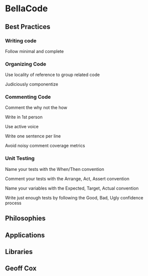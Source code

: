 <link href="//maxcdn.bootstrapcdn.com/font-awesome/4.7.0/css/font-awesome.min.css" rel="stylesheet">

# **BellaCode**

## Best Practices <i class="fa fa-paper-plane"></i>

### Writing code

Follow minimal and complete

### Organizing Code

Use locality of reference to group related code

Judiciously componentize

### Commenting Code

Comment the why not the how

Write in 1st person

Use active voice

Write one sentence per line

Avoid noisy comment coverage metrics

### Unit Testing

Name your tests with the When/Then convention

Comment your tests with the Arrange, Act, Assert convention

Name your variables with the Expected, Target, Actual convention

Write just enough tests by following the Good, Bad, Ugly confidence process

## Philosophies <i class="fa fa-superpowers"></i>

## Applications <i class="fa fa-rocket"></i>

## Libraries <i class="fa fa-code"></i>

## Geoff Cox <i class="fa fa-coffee"></i>
